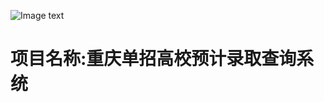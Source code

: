 ![Image text](https://count.getloli.com/@xiaotao?name=xiaotao&theme=moebooru-h&padding=7&offset=0&align=center&scale=1&pixelated=1&darkmode=auto)

项目名称:重庆单招高校预计录取查询系统<br>
==========
